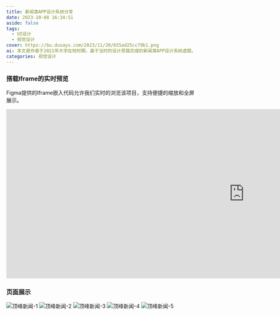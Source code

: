 ```yaml
---
title: 新闻类APP设计系统分享
date: 2023-10-08 16:34:51
aside: false
tags: 
  - UI设计
  - 视觉设计
cover: https://bu.dusays.com/2023/11/20/655ad25cc79b1.png
ai: 本文是作者于2021年大学在校时期，基于当时的设计思路完成的新闻类APP设计系统虚题。
categories: 视觉设计
---
```

### 搭载Iframe的实时预览
Figma提供的Iframe嵌入代码允许我们实时的浏览该项目，支持便捷的缩放和全屏展示。
<iframe style="border: 1px solid rgba(0, 0, 0, 0.1);" width="1270" height="450" src="https://www.figma.com/embed?embed_host=share&url=https%3A%2F%2Fwww.figma.com%2Ffile%2FDEh0ys71li4JXyOTBV2DKt%2F%25E9%25A1%25B6%25E5%25B3%25B0%25E6%2596%25B0%25E9%2597%25BBApp%3Ftype%3Ddesign%26node-id%3D189%253A403%26mode%3Ddesign%26t%3DVGfSyTsNCNOncIgw-1" allowfullscreen></iframe>

### 页面展示
![顶峰新闻-1](https://bu.dusays.com/2023/11/20/655ad2d1cda88.png "顶峰新闻-1")
![顶峰新闻-2](https://bu.dusays.com/2023/11/20/655ad2d18990b.png "顶峰新闻-2")
![顶峰新闻-3](https://bu.dusays.com/2023/11/20/655ad2cceeaa6.png "顶峰新闻-3")
![顶峰新闻-4](https://bu.dusays.com/2023/11/20/655ad2cfe5bb3.png "顶峰新闻-4")
![顶峰新闻-5](https://bu.dusays.com/2023/11/20/655ad2d1abebe.png "顶峰新闻-5")
